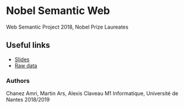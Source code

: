 # Nobel Semantic Web
Web Semantic Project 2018, Nobel Prize Laureates
## Useful links
* [Slides](https://docs.google.com/presentation/d/1h9Aex41BXu1eRO7wmU9PQoPDXEkc67qRg4UxblKwsYc/edit?usp=sharing)
* [Raw data](https://public.opendatasoft.com/explore/dataset/nobel-prize-laureates/)
### Authors
Chanez Amri, Martin Ars, Alexis Claveau
M1 Informatique, Université de Nantes
2018/2019
